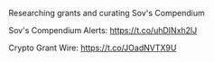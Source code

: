 Researching grants and curating Sov's Compendium

Sov's Compendium Alerts: https://t.co/uhDINxh2lJ

Crypto Grant Wire: https://t.co/JOadNVTX9U